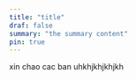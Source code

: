 ```yaml
---
title: "title"
draf: false
summary: "the summary content"
pin: true
---
```


xin chao cac ban
uhkhjkhjkhjkh